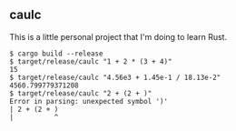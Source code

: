 ## caulc

This is a little personal project that I'm doing to learn Rust.
```
$ cargo build --release
$ target/release/caulc "1 + 2 * (3 + 4)"
15
$ target/release/caulc "4.56e3 + 1.45e-1 / 18.13e-2"
4560.799779371208
$ target/release/caulc "2 + (2 + )"
Error in parsing: unexpected symbol ')'
| 2 + (2 + )
|          ^
```
